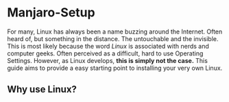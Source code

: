 # Manjaro-Setup
For many, Linux has always been a name buzzing around the Internet. Often heard of, but something in the distance. The untouchable and the invisible. This is most likely because the word *Linux* is associated with nerds and computer geeks. Often perceived as a difficult, hard to use Operating Settings. However, as Linux develops, **this is simply not the case.** 
This guide aims to provide a easy starting point to installing your very own Linux.

## Why use Linux?

